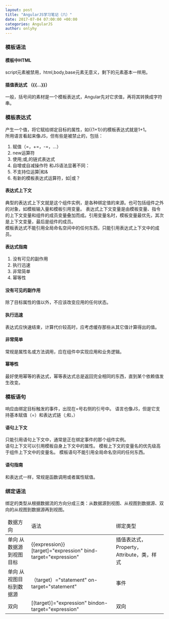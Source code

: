 ```yaml
---
layout: post
title: "AngularJS学习笔记（六）"
date: 2017-07-04 07:00:00 +00:00
categories: AngularJS
author: onlyhy
---
```

### 模板语法  
#### 模板中HTML
   script元素被禁用，html,body,base元素无意义，剩下的元素基本一样用。  

#### 插值表达式  （{{...}}）  
   一般，括号间的素材是一个模板表达式，Angular先对它求值，再将其转换成字符串。

### 模板表达式  
   产生一个值，将它赋给绑定目标的属性，如{{1+1}}的模板表达式就是1+1。  
   所用语言看起来像JS，但有些是被禁止的，包括：
   1. 赋值（=，+=，-=，...）
   2. new运算符
   3. 使用;或,的链式表达式
   4. 自增或自减操作符
   和JS语法显著不同：
   1. 不支持位运算|和&
   2. 有新的模板表达式运算符，如|或？

#### 表达式上下文  
   典型的表达式上下文就是这个组件实例，是各种绑定值的来源。也可包括组件之外的对象，如模板输入量和模板引用变量。
   表达式上下文变量是由模板变量、指令的上下文变量和组件的成员变量叠加而成。引用变量名时，模板变量最优先，其次是上下文变量，最后是组件的成员。  
   模板表达式不能引用全局命名空间中的任何东西，只能引用表达式上下文中的成员。  

#### 表达式指南  
   1. 没有可见的副作用  
   2. 执行迅速
   3. 非常简单
   4. 幂等性

#### 没有可见的副作用  
   除了目标属性的值以外，不应该改变应用的任何状态。

#### 执行迅速  
   表达式应快速结束，计算代价较高时，应考虑缓存那些从其它值计算得出的值。  

#### 非常简单  
   常规是属性名或方法调用，应在组件中实现应用和业务逻辑。

#### 幂等性  
   最好使用幂等的表达式，幂等表达式总是返回完全相同的东西，直到某个依赖值发生改变。  

### 模板语句  
   响应由绑定目标触发的事件，出现在=号右侧的引号中。
   语言也像JS，但是它支持基本赋值（=）和表达式链（;和，）

#### 语句上下文  
   只能引用语句上下文中，通常是正在绑定事件的那个组件实例。  
   语句上下文可以引用模板自身上下文中的属性。
   模板上下文的变量名的优先级高于组件上下文中的变量名。
   模板语句不能引用全局命名空间的任何东西。  

#### 语句指南  
  和表达式一样，常规是函数调用或者属性赋值。  

### 绑定语法  
   绑定的类型从根据数据流的方向分成三类：从数据源到视图、从视图到数据源、双向的从视图到数据源再到视图。

<table>
    <thead>
        <tr>
            <td>数据方向</td>
            <td>语法</td>
            <td>绑定类型</td>
        </tr>
    </thead>
    <tbody>
        <tr>
            <td>单向 从数据源到视图目标</td>
            <td>{{expression}}
                [target]="expression"
                bind-target="expression"
            </td>
            <td>插值表达式，Property，Attribute，类，样式</td>
        </tr>
         <tr>
            <td>单向 从视图目标到数据源</td>
            <td>（target）="statement"
                  on-target="statement"
            </td>
            <td>事件</td>
        </tr>
         <tr>
            <td>双向</td>
            <td>[(target)]="expression"
                 bindon-target="expression"
            </td>
            <td>双向</td>
        </tr>
    </tbody>
</table> 
 

